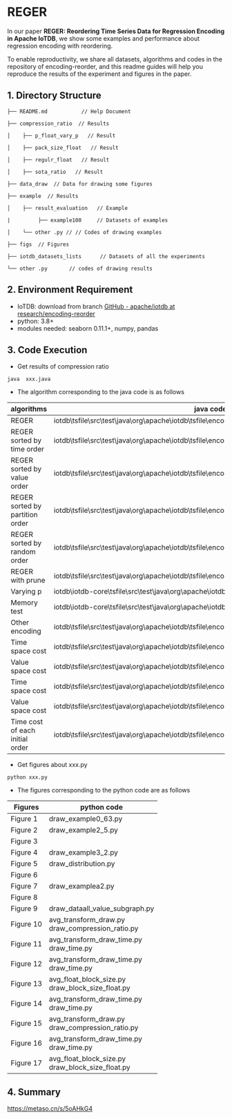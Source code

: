 # REGER

In our paper **REGER: Reordering Time Series Data for Regression Encoding in Apache IoTDB**, we show some examples and performance about regression encoding with reordering.

To enable reproductivity, we share all datasets, algorithms and codes in the repository of encoding-reorder, and this readme guides will help you reproduce the results of the experiment and figures in the paper.

## 1. Directory Structure

    ├── README.md           // Help Document
    
    ├── compression_ratio  // Results
    
    │    ├── p_float_vary_p   // Result
    
    │    ├── pack_size_float   // Result
    
    │    ├── regulr_float   // Result
    
    │    ├── sota_ratio   // Result
    
    ├── data_draw  // Data for drawing some figures
    
    ├── example  // Results
    
    │    ├── result_evaluation   // Example

    |         ├── example100     // Datasets of examples
    
    │    └── other .py // // Codes of drawing examples
    
    ├── figs  // Figures
    
    ├── iotdb_datasets_lists      // Datasets of all the experiments
    
    └── other .py       // codes of drawing results

## 2. Environment Requirement

- IoTDB: download from branch [GitHub - apache/iotdb at research/encoding-reorder](https://github.com/apache/iotdb/tree/research/encoding-reorder)
- python: 3.8+
- modules needed: seaborn 0.11.1+, numpy, pandas

## 3. Code Execution

- Get results of compression ratio

```
java  xxx.java
```

- The algorithm corresponding to the java code is as follows

| algorithms                         | java code                                                                        |
| ---------------------------------- |----------------------------------------------------------------------------------|
| REGER         | iotdb\tsfile\src\test\java\org\apache\iotdb\tsfile\encoding\RegerFloatTest.java    |
| REGER sorted by time order |iotdb\tsfile\src\test\java\org\apache\iotdb\tsfile\encoding\RegerTimeSortTest.java  |
| REGER sorted by value order |iotdb\tsfile\src\test\java\org\apache\iotdb\tsfile\encoding\RegerValueSortTest.java  |
| REGER sorted by partition order |iotdb\tsfile\src\test\java\org\apache\iotdb\tsfile\encoding\RegerPartitionSortTest.java  |
| REGER sorted by random order |iotdb\tsfile\src\test\java\org\apache\iotdb\tsfile\encoding\RegerRandomSortTest.java  |
| REGER with prune | iotdb\tsfile\src\test\java\org\apache\iotdb\tsfile\encoding\RegerPruneTest.java    |
| Varying p | iotdb\iotdb-core\tsfile\src\test\java\org\apache\iotdb\tsfile\encoding\REGERPFloatTest.java  |
| Memory test | iotdb\iotdb-core\tsfile\src\test\java\org\apache\iotdb\tsfile\encoding\REGERPMemoryTest.java  |
| Other encoding |iotdb\tsfile\src\test\java\org\apache\iotdb\tsfile\encoding\EncodeTest.java         |
| Time space cost |iotdb\tsfile\src\test\java\org\apache\iotdb\tsfile\encoding\REGERTimeSpaceCostTest.java        |
| Value space cost |iotdb\tsfile\src\test\java\org\apache\iotdb\tsfile\encoding\REGERValueSpaceCostTest.java         |
| Time space cost |iotdb\tsfile\src\test\java\org\apache\iotdb\tsfile\encoding\BeforeREGERTimeSpaceCostTest.java        |
| Value space cost |iotdb\tsfile\src\test\java\org\apache\iotdb\tsfile\encoding\BeforeREGERValueSpaceCostTest.java         |
| Time cost of each initial order|iotdb\tsfile\src\test\java\org\apache\iotdb\tsfile\encoding\REGERFloatEachTimeTest.java         |

- Get figures about xxx.py

```
python xxx.py
```

- The figures corresponding to the python code are as follows

| Figures   | python code                                                                     |
| --------- | ----------------------------------------------------------------------------- |
| Figure 1  | draw_example0_63.py                                                     |
| Figure 2  | draw_example2_5.py                                                            |
| Figure 3  |                                                              |
| Figure 4  | draw_example3_2.py                                                              |
| Figure 5  | draw_distribution.py                                                          |
| Figure 6  |                                                 |
| Figure 7  | draw_examplea2.py                                                          |
| Figure 8  |                                                           |
| Figure 9  | draw_dataall_value_subgraph.py                             |
| Figure 10 | avg_transform_draw.py<br/>draw_compression_ratio.py                          |
| Figure 11 | avg_transform_draw_time.py<br/>draw_time.py                   |
| Figure 12 | avg_transform_draw_time.py<br/>draw_time.py                   |
| Figure 13 | avg_float_block_size.py<br/>draw_block_size_float.py                |
| Figure 14 | avg_transform_draw_time.py<br/>draw_time.py     |
| Figure 15 | avg_transform_draw.py<br/>draw_compression_ratio.py       |
| Figure 16 | avg_transform_draw_time.py<br/>draw_time.py       |
| Figure 17 | avg_float_block_size.py<br/>draw_block_size_float.py       |

## 4. Summary

https://metaso.cn/s/5oAHkG4